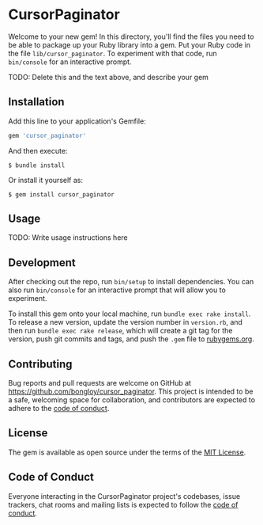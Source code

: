 # CursorPaginator

Welcome to your new gem! In this directory, you'll find the files you need to be able to package up your Ruby library into a gem. Put your Ruby code in the file `lib/cursor_paginator`. To experiment with that code, run `bin/console` for an interactive prompt.

TODO: Delete this and the text above, and describe your gem

## Installation

Add this line to your application's Gemfile:

```ruby
gem 'cursor_paginator'
```

And then execute:

    $ bundle install

Or install it yourself as:

    $ gem install cursor_paginator

## Usage

TODO: Write usage instructions here

## Development

After checking out the repo, run `bin/setup` to install dependencies. You can also run `bin/console` for an interactive prompt that will allow you to experiment.

To install this gem onto your local machine, run `bundle exec rake install`. To release a new version, update the version number in `version.rb`, and then run `bundle exec rake release`, which will create a git tag for the version, push git commits and tags, and push the `.gem` file to [rubygems.org](https://rubygems.org).

## Contributing

Bug reports and pull requests are welcome on GitHub at https://github.com/bongloy/cursor_paginator. This project is intended to be a safe, welcoming space for collaboration, and contributors are expected to adhere to the [code of conduct](https://github.com/bongloy/cursor_paginator/blob/master/CODE_OF_CONDUCT.md).

## License

The gem is available as open source under the terms of the [MIT License](https://opensource.org/licenses/MIT).

## Code of Conduct

Everyone interacting in the CursorPaginator project's codebases, issue trackers, chat rooms and mailing lists is expected to follow the [code of conduct](https://github.com/bongloy/cursor_paginator/blob/master/CODE_OF_CONDUCT.md).
